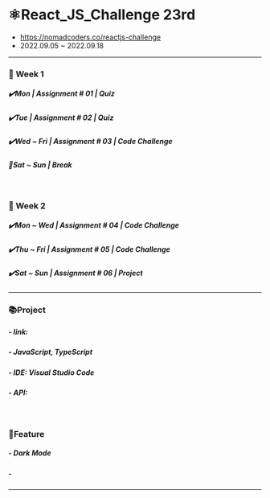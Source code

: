 # ⚛️React_JS_Challenge 23rd

- https://nomadcoders.co/reactjs-challenge
- 2022.09.05 ~ 2022.09.18

<hr />

<h3>📅 Week 1</h3>
<h5>✔️Mon | Assignment # 01 | Quiz</h5>
<h5>✔️Tue | Assignment # 02 | Quiz</h5>
<h5>✔️Wed ~ Fri | Assignment # 03 | Code Challenge</h5>


<h5>🌴Sat ~ Sun | Break</h5>

<br />

<h3>📅 Week 2</h3>
<h5>✔️Mon ~ Wed | Assignment # 04 | Code Challenge</h5>

<h5>✔️Thu ~ Fri | Assignment # 05 | Code Challenge</h5>


<h5>✔️Sat ~ Sun | Assignment # 06 | Project</h5>

<hr/>

<h3>📚Project</h3>
<h5>- link: </h5>
<h5>- JavaScript, TypeScript</h5>
<h5>- IDE: Visual Studio Code</h5>
<h5>- API: </h5>

<br />

<h3>📃Feature</h3>
<h5>- Dark Mode</h5>
<h5>- </h5>

<hr />
<br />
